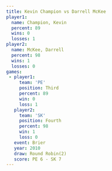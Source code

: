 ```yaml
---
title: Kevin Champion vs Darrell McKee
player1:               
  name: Champion, Kevin
  percent: 89          
  wins: 0              
  losses: 1            
player2:               
  name: McKee, Darrell 
  percent: 98          
  wins: 1              
  losses: 0            
games:
 - player1:         
     team: 'PE'     
     position: Third
     percent: 89    
     win: 0         
     loss: 1        
   player2:          
     team: 'SK'      
     position: Fourth
     percent: 98     
     win: 1          
     loss: 0         
   event: Brier        
   year: 2010          
   draw: Round Robin(2)
   score: PE 6 - SK 7  
---
```


